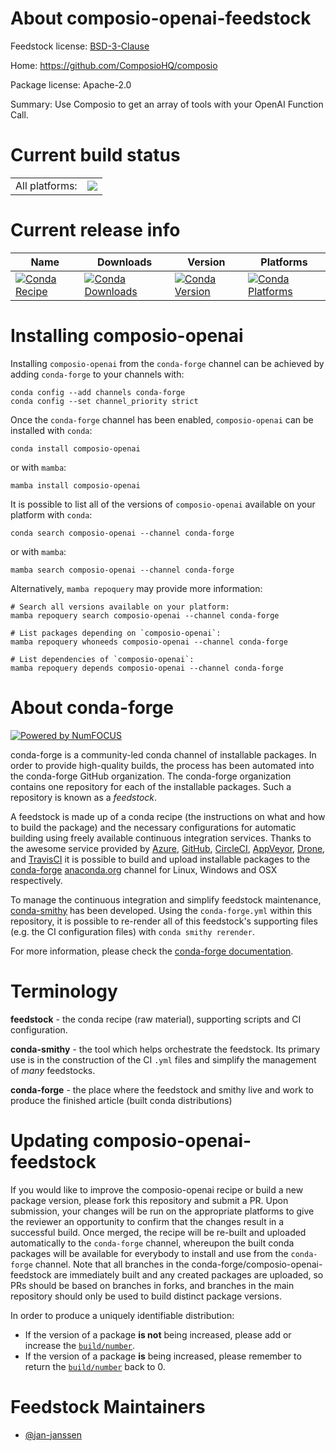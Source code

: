 About composio-openai-feedstock
===============================

Feedstock license: [BSD-3-Clause](https://github.com/conda-forge/composio-openai-feedstock/blob/main/LICENSE.txt)

Home: https://github.com/ComposioHQ/composio

Package license: Apache-2.0

Summary: Use Composio to get an array of tools with your OpenAI Function Call.

Current build status
====================


<table><tr><td>All platforms:</td>
    <td>
      <a href="https://dev.azure.com/conda-forge/feedstock-builds/_build/latest?definitionId=26430&branchName=main">
        <img src="https://dev.azure.com/conda-forge/feedstock-builds/_apis/build/status/composio-openai-feedstock?branchName=main">
      </a>
    </td>
  </tr>
</table>

Current release info
====================

| Name | Downloads | Version | Platforms |
| --- | --- | --- | --- |
| [![Conda Recipe](https://img.shields.io/badge/recipe-composio--openai-green.svg)](https://anaconda.org/conda-forge/composio-openai) | [![Conda Downloads](https://img.shields.io/conda/dn/conda-forge/composio-openai.svg)](https://anaconda.org/conda-forge/composio-openai) | [![Conda Version](https://img.shields.io/conda/vn/conda-forge/composio-openai.svg)](https://anaconda.org/conda-forge/composio-openai) | [![Conda Platforms](https://img.shields.io/conda/pn/conda-forge/composio-openai.svg)](https://anaconda.org/conda-forge/composio-openai) |

Installing composio-openai
==========================

Installing `composio-openai` from the `conda-forge` channel can be achieved by adding `conda-forge` to your channels with:

```
conda config --add channels conda-forge
conda config --set channel_priority strict
```

Once the `conda-forge` channel has been enabled, `composio-openai` can be installed with `conda`:

```
conda install composio-openai
```

or with `mamba`:

```
mamba install composio-openai
```

It is possible to list all of the versions of `composio-openai` available on your platform with `conda`:

```
conda search composio-openai --channel conda-forge
```

or with `mamba`:

```
mamba search composio-openai --channel conda-forge
```

Alternatively, `mamba repoquery` may provide more information:

```
# Search all versions available on your platform:
mamba repoquery search composio-openai --channel conda-forge

# List packages depending on `composio-openai`:
mamba repoquery whoneeds composio-openai --channel conda-forge

# List dependencies of `composio-openai`:
mamba repoquery depends composio-openai --channel conda-forge
```


About conda-forge
=================

[![Powered by
NumFOCUS](https://img.shields.io/badge/powered%20by-NumFOCUS-orange.svg?style=flat&colorA=E1523D&colorB=007D8A)](https://numfocus.org)

conda-forge is a community-led conda channel of installable packages.
In order to provide high-quality builds, the process has been automated into the
conda-forge GitHub organization. The conda-forge organization contains one repository
for each of the installable packages. Such a repository is known as a *feedstock*.

A feedstock is made up of a conda recipe (the instructions on what and how to build
the package) and the necessary configurations for automatic building using freely
available continuous integration services. Thanks to the awesome service provided by
[Azure](https://azure.microsoft.com/en-us/services/devops/), [GitHub](https://github.com/),
[CircleCI](https://circleci.com/), [AppVeyor](https://www.appveyor.com/),
[Drone](https://cloud.drone.io/welcome), and [TravisCI](https://travis-ci.com/)
it is possible to build and upload installable packages to the
[conda-forge](https://anaconda.org/conda-forge) [anaconda.org](https://anaconda.org/)
channel for Linux, Windows and OSX respectively.

To manage the continuous integration and simplify feedstock maintenance,
[conda-smithy](https://github.com/conda-forge/conda-smithy) has been developed.
Using the ``conda-forge.yml`` within this repository, it is possible to re-render all of
this feedstock's supporting files (e.g. the CI configuration files) with ``conda smithy rerender``.

For more information, please check the [conda-forge documentation](https://conda-forge.org/docs/).

Terminology
===========

**feedstock** - the conda recipe (raw material), supporting scripts and CI configuration.

**conda-smithy** - the tool which helps orchestrate the feedstock.
                   Its primary use is in the construction of the CI ``.yml`` files
                   and simplify the management of *many* feedstocks.

**conda-forge** - the place where the feedstock and smithy live and work to
                  produce the finished article (built conda distributions)


Updating composio-openai-feedstock
==================================

If you would like to improve the composio-openai recipe or build a new
package version, please fork this repository and submit a PR. Upon submission,
your changes will be run on the appropriate platforms to give the reviewer an
opportunity to confirm that the changes result in a successful build. Once
merged, the recipe will be re-built and uploaded automatically to the
`conda-forge` channel, whereupon the built conda packages will be available for
everybody to install and use from the `conda-forge` channel.
Note that all branches in the conda-forge/composio-openai-feedstock are
immediately built and any created packages are uploaded, so PRs should be based
on branches in forks, and branches in the main repository should only be used to
build distinct package versions.

In order to produce a uniquely identifiable distribution:
 * If the version of a package **is not** being increased, please add or increase
   the [``build/number``](https://docs.conda.io/projects/conda-build/en/latest/resources/define-metadata.html#build-number-and-string).
 * If the version of a package **is** being increased, please remember to return
   the [``build/number``](https://docs.conda.io/projects/conda-build/en/latest/resources/define-metadata.html#build-number-and-string)
   back to 0.

Feedstock Maintainers
=====================

* [@jan-janssen](https://github.com/jan-janssen/)

